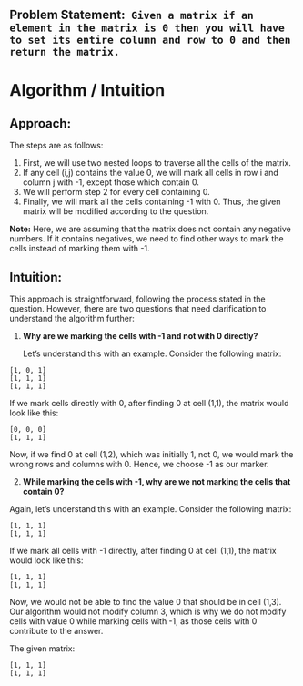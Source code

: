 ## Problem Statement:``` Given a matrix if an element in the matrix is 0 then you will have to set its entire column and row to 0 and then return the matrix.```


# Algorithm / Intuition

## Approach:

The steps are as follows:

1. First, we will use two nested loops to traverse all the cells of the matrix.
2. If any cell (i,j) contains the value 0, we will mark all cells in row i and column j with -1, except those which contain 0.
3. We will perform step 2 for every cell containing 0.
4. Finally, we will mark all the cells containing -1 with 0.
   Thus, the given matrix will be modified according to the question.

**Note:** Here, we are assuming that the matrix does not contain any negative numbers. If it contains negatives, we need to find other ways to mark the cells instead of marking them with -1.

## Intuition:

This approach is straightforward, following the process stated in the question. However, there are two questions that need clarification to understand the algorithm further:

1. **Why are we marking the cells with -1 and not with 0 directly?**

   Let’s understand this with an example. Consider the following matrix:

```
[1, 0, 1]
[1, 1, 1]
[1, 1, 1]
```

If we mark cells directly with 0, after finding 0 at cell (1,1), the matrix would look like this:

```[0, 0, 0]
[0, 0, 0]
[1, 1, 1]
```


Now, if we find 0 at cell (1,2), which was initially 1, not 0, we would mark the wrong rows and columns with 0. Hence, we choose -1 as our marker.

2. **While marking the cells with -1, why are we not marking the cells that contain 0?**

Again, let’s understand this with an example. Consider the following matrix:

```[1, 0, 1]
[1, 1, 1]
[1, 1, 1]
```

If we mark all cells with -1 directly, after finding 0 at cell (1,1), the matrix would look like this:

```[-1, -1, -1]
[1, 1, 1]
[1, 1, 1]
```

Now, we would not be able to find the value 0 that should be in cell (1,3). Our algorithm would not modify column 3, which is why we do not modify cells with value 0 while marking cells with -1, as those cells with 0 contribute to the answer.

The given matrix:

```[1, 0, 1]
[1, 1, 1]
[1, 1, 1]
```

